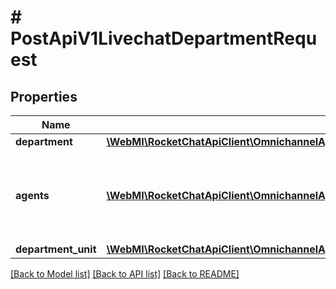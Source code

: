 # # PostApiV1LivechatDepartmentRequest

## Properties

Name | Type | Description | Notes
------------ | ------------- | ------------- | -------------
**department** | [**\WebMI\RocketChatApiClient\OmnichannelApi\Model\PostApiV1LivechatDepartmentRequestDepartment**](PostApiV1LivechatDepartmentRequestDepartment.md) |  |
**agents** | [**\WebMI\RocketChatApiClient\OmnichannelApi\Model\PostApiV1LivechatDepartmentRequestAgentsInner[]**](PostApiV1LivechatDepartmentRequestAgentsInner.md) | The object with the agent details that you want to add to the department. | [optional]
**department_unit** | [**\WebMI\RocketChatApiClient\OmnichannelApi\Model\PostApiV1LivechatDepartmentRequestDepartmentUnit**](PostApiV1LivechatDepartmentRequestDepartmentUnit.md) |  | [optional]

[[Back to Model list]](../../README.md#models) [[Back to API list]](../../README.md#endpoints) [[Back to README]](../../README.md)
